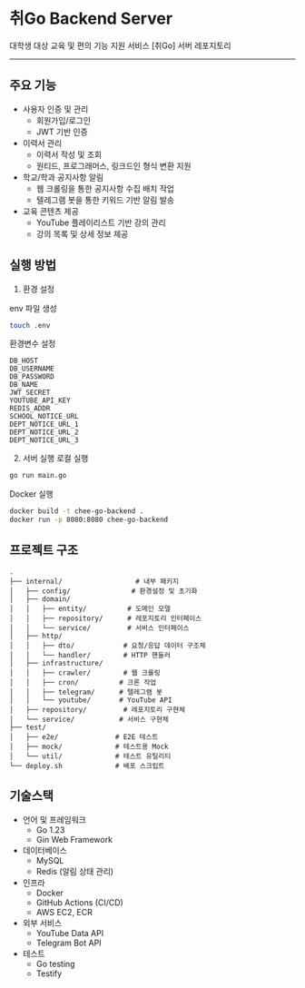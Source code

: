 # 취Go Backend Server

대학생 대상 교육 및 편의 기능 지원 서비스 [취Go] 서버 레포지토리

---

## 주요 기능

- 사용자 인증 및 관리
  - 회원가입/로그인
  - JWT 기반 인증
- 이력서 관리
  - 이력서 작성 및 조회
  - 원티드, 프로그래머스, 링크드인 형식 변환 지원
- 학교/학과 공지사항 알림
  - 웹 크롤링을 통한 공지사항 수집 배치 작업
  - 텔레그램 봇을 통한 키워드 기반 알림 발송
- 교육 콘텐츠 제공
  - YouTube 플레이리스트 기반 강의 관리
  - 강의 목록 및 상세 정보 제공

## 실행 방법

1. 환경 설정

env 파일 생성

```bash
touch .env
```

환경변수 설정

```
DB_HOST
DB_USERNAME
DB_PASSWORD
DB_NAME
JWT_SECRET
YOUTUBE_API_KEY
REDIS_ADDR
SCHOOL_NOTICE_URL
DEPT_NOTICE_URL_1
DEPT_NOTICE_URL_2
DEPT_NOTICE_URL_3
```

2. 서버 실행
   로컬 실행

```bash
go run main.go
```

Docker 실행

```bash
docker build -t chee-go-backend .
docker run -p 8080:8080 chee-go-backend
```

## 프로젝트 구조

```
.
├── internal/                  # 내부 패키지
│   ├── config/               # 환경설정 및 초기화
│   ├── domain/
│   │   ├── entity/          # 도메인 모델
│   │   ├── repository/      # 레포지토리 인터페이스
│   │   └── service/         # 서비스 인터페이스
│   ├── http/
│   │   ├── dto/            # 요청/응답 데이터 구조체
│   │   └── handler/        # HTTP 핸들러
│   ├── infrastructure/
│   │   ├── crawler/        # 웹 크롤링
│   │   ├── cron/          # 크론 작업
│   │   ├── telegram/      # 텔레그램 봇
│   │   └── youtube/       # YouTube API
│   ├── repository/         # 레포지토리 구현체
│   └── service/           # 서비스 구현체
├── test/
│   ├── e2e/              # E2E 테스트
│   ├── mock/             # 테스트용 Mock
│   └── util/             # 테스트 유틸리티
└── deploy.sh             # 배포 스크립트
```

## 기술스택

- 언어 및 프레임워크
  - Go 1.23
  - Gin Web Framework
- 데이터베이스
  - MySQL
  - Redis (알림 상태 관리)
- 인프라
  - Docker
  - GitHub Actions (CI/CD)
  - AWS EC2, ECR
- 외부 서비스
  - YouTube Data API
  - Telegram Bot API
- 테스트
  - Go testing
  - Testify
